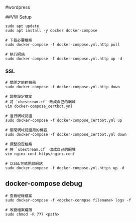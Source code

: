 #wordpress

##VW Setup

```commandline
sudo apt update
sudo apt install -y docker docker-compose
```

```commandline
# 下載必要檔案
sudo docker-compose -f docker-compose.yml.http pull

# 執行網站
sudo docker-compose -f docker-compose.yml.http up -d
```

### SSL
```commandline
# 關閉之前的機器
sudo docker-compose -f docker-compose.yml.http down

# 調整設定檔案
# 將 `ubestream.cf` 改成自己的網域
vim docker-compose_certbot.yml

# 進行網域認證
sudo docker-compose -f docker-compose_certbot.yml up
```

```commandline
# 關閉網域認證用的機器
sudo docker-compose -f docker-compose_certbot.yml down

# 調整設定檔案
# 將 `ubestream.cf` 改成自己的網域
vim nginx-conf-https/nginx.conf 

# 以SSL方式開啟網站
sudo docker-compose -f docker-compose.yml.https up -d
```

## docker-compose debug
```commandline
# 查看紀錄檔案
sudo docker-compose -f <docker-conmpse filename> logs -f

# 改變檔案權限
sudo chmod -R 777 <path>
```
